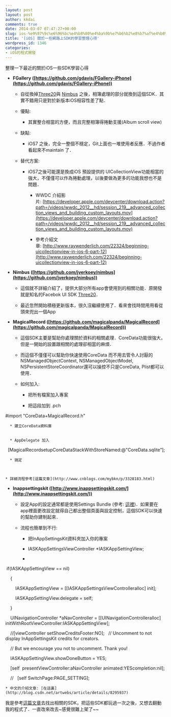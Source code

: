 ```yaml
---
layout: post
layout: post
author: kkdai
comments: true
date: 2014-03-07 07:47:27+00:00
slug: ios-%e9%97%9c%e6%96%bc%e4%b8%80%e4%ba%9b%e7%b6%b2%e8%b7%af%e4%b8%8asdk%e7%9a%84%e5%ad%b8%e7%bf%92%e6%95%b4%e7%90%86%e5%bf%83%e5%be%97
title: '[iOS] 關於一些網路上SDK的學習整理心得'
wordpress_id: 1346
categories:
- iOS的程式開發
---
```


整理一下最近的關於iOS一些SDK學習心得






  * **FGallery ([https://github.com/gdavis/FGallery-iPhone](https://github.com/gdavis/FGallery-iPhone))**



    * 自從換掉[Three20](https://github.com/facebook/three20)與 [Nimbus](https://github.com/jverkoey/nimbus) 之後，相簿處理的部分就換到這個SDK．其實不錯用只是對於新版本iOS相容性差了點．


    * 優點:



      * 其實整合相當的方便，而且完整相簿得捲動支援(Album scroll view)



    * 缺點:



      * iOS7 之後，完全一整個不穩定，Git上面也一堆使用者反應．不過作者看起來不maintain 了．



    * 替代方案:



      * iOS7之後可能還是換成iOS 預設提供的 UICollectionView功能相當的強大，不僅僅可以作為捲動處理，以後要做為更多的功能我想也不是問題．



        * WWDC 介紹影片: [https://developer.apple.com/devcenter/download.action?path=/videos/wwdc_2012__hd/session_219__advanced_collection_views_and_building_custom_layouts.mov](https://developer.apple.com/devcenter/download.action?path=/videos/wwdc_2012__hd/session_219__advanced_collection_views_and_building_custom_layouts.mov)


        * 參考介紹文章: [http://www.raywenderlich.com/22324/beginning-uicollectionview-in-ios-6-part-12](http://www.raywenderlich.com/22324/beginning-uicollectionview-in-ios-6-part-12)





  * **Nimbus ([https://github.com/jverkoey/nimbus](https://github.com/jverkoey/nimbus))**



    * 這個就不詳細介紹了，提供大部分所有app會使用到的相關功能．原開發就是知名的Facebok UI SDK [Three20](https://github.com/facebook/three20)．


    * 最近忽然開始積極更新版本，很久沒繼續使用了．看來會找時間用用看從頭來兜出一個App



  * **MagicalRecord ([https://github.com/magicalpanda/MagicalRecord](https://github.com/magicalpanda/MagicalRecord))**



    * 這個SDK主要是幫助你處理關於資料的相關處理．CoreData功能很強大，但是一開始的設置跟相關的處理卻相當的麻煩．


    * 而這個不僅僅可以幫助你快速使用CoreData 而不用去管令人討厭的NSManagedObjectContext, NSManagedObjectModel, NSPersistentStoreCoordinator還可以操控不只是CoreData, Plist都可以使用．


    * 如何加入:



      * 把所有檔案加入專案


      * 把這段加到 .pch  


#import "CoreData+MagicalRecord.h"





      * 建立CoreData資料庫


      * AppDelegate 加入  
  [MagicalRecordsetupCoreDataStackWithStoreNamed:@"CoreData.sqlite”];


      * 搞定



    * 詳細流程參考[這篇文章](http://www.cnblogs.com/mybkn/p/3328183.html)



  * **Inappsettingskit ([http://www.inappsettingskit.com/](http://www.inappsettingskit.com/))**



    * 設定App的設定通常都是使用Settings Bundle (參考: [這裡](https://developer.apple.com/library/ios/documentation/Cocoa/Conceptual/UserDefaults/Preferences/Preferences.html#//apple_ref/doc/uid/10000059i-CH6-SW14))．如果要在app裡面更改設定就得自己都出整個頁面與設定控制，這個SDK可以快速的幫助你建制起來．


    * 流程也簡單到不行:



      * 把InAppSettingsKit資料夾加入你的專案


      * IASKAppSettingsViewController *IASKAppSettingView;


      * 


 if(IASKAppSettingView == nil)




    {




        IASKAppSettingView = [[IASKAppSettingsViewControlleralloc] init];




        IASKAppSettingView.delegate = self;




    }




    UINavigationController *aNavController = [[UINavigationControlleralloc] initWithRootViewController:IASKAppSettingView];




    //[viewController setShowCreditsFooter:NO];   // Uncomment to not display InAppSettingsKit credits for creators.




    // But we encourage you not to uncomment. Thank you!




    IASKAppSettingView.showDoneButton = YES;




    [self  presentViewController:aNavController animated:YEScompletion:nil];




    //   [self SwitchPage:PAGE_SETTING];






    * 中文的介紹文章: [在這裏](http://blog.csdn.net/artwebs/article/details/8295937) 





我是參考[這篇文章](http://blog.csdn.net/kingsley_cxz/article/details/9336229)去找出相關的SDK，把這些SDK都玩過一次之後，又想去翻動我的程式了．一直改來改去~感覺很難上架了~~
